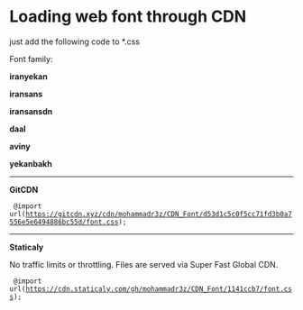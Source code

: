 # Loading web font through CDN
just add the following code to *.css

Font family:

<b>iranyekan</b>

<b>iransans</b>

<b>iransansdn</b>

<b>daal</b>

<b>aviny</b>

<b>yekanbakh</b>

-----------------------------------------------------------------------------
<b>GitCDN</b>



<code> @import url(https://gitcdn.xyz/cdn/mohammadr3z/CDN_Font/d53d1c5c0f5cc71fd3b0a7556e5e6494886bc55d/font.css); </code>


-----------------------------------------------------------------------------
<b>Staticaly</b>

No traffic limits or throttling. Files are served via Super Fast Global CDN.

<code> @import url(https://cdn.staticaly.com/gh/mohammadr3z/CDN_Font/1141ccb7/font.css); </code>


